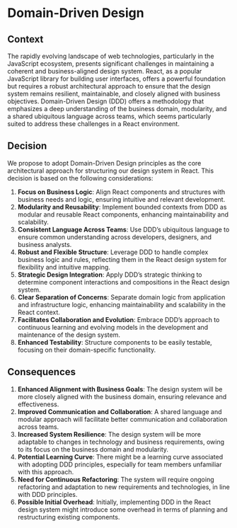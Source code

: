 # Domain-Driven Design

## Context

The rapidly evolving landscape of web technologies, particularly in the JavaScript ecosystem, presents significant challenges in maintaining a coherent and business-aligned design system. React, as a popular JavaScript library for building user interfaces, offers a powerful foundation but requires a robust architectural approach to ensure that the design system remains resilient, maintainable, and closely aligned with business objectives. Domain-Driven Design (DDD) offers a methodology that emphasizes a deep understanding of the business domain, modularity, and a shared ubiquitous language across teams, which seems particularly suited to address these challenges in a React environment.

## Decision

We propose to adopt Domain-Driven Design principles as the core architectural approach for structuring our design system in React. This decision is based on the following considerations:

1. **Focus on Business Logic**: Align React components and structures with business needs and logic, ensuring intuitive and relevant development.
2. **Modularity and Reusability**: Implement bounded contexts from DDD as modular and reusable React components, enhancing maintainability and scalability.
3. **Consistent Language Across Teams**: Use DDD’s ubiquitous language to ensure common understanding across developers, designers, and business analysts.
4. **Robust and Flexible Structure**: Leverage DDD to handle complex business logic and rules, reflecting them in the React design system for flexibility and intuitive mapping.
5. **Strategic Design Integration**: Apply DDD’s strategic thinking to determine component interactions and compositions in the React design system.
6. **Clear Separation of Concerns**: Separate domain logic from application and infrastructure logic, enhancing maintainability and scalability in the React context.
7. **Facilitates Collaboration and Evolution**: Embrace DDD’s approach to continuous learning and evolving models in the development and maintenance of the design system.
8. **Enhanced Testability**: Structure components to be easily testable, focusing on their domain-specific functionality.

## Consequences

1. **Enhanced Alignment with Business Goals**: The design system will be more closely aligned with the business domain, ensuring relevance and effectiveness.
2. **Improved Communication and Collaboration**: A shared language and modular approach will facilitate better communication and collaboration across teams.
3. **Increased System Resilience**: The design system will be more adaptable to changes in technology and business requirements, owing to its focus on the business domain and modularity.
4. **Potential Learning Curve**: There might be a learning curve associated with adopting DDD principles, especially for team members unfamiliar with this approach.
5. **Need for Continuous Refactoring**: The system will require ongoing refactoring and adaptation to new requirements and technologies, in line with DDD principles.
6. **Possible Initial Overhead**: Initially, implementing DDD in the React design system might introduce some overhead in terms of planning and restructuring existing components.
